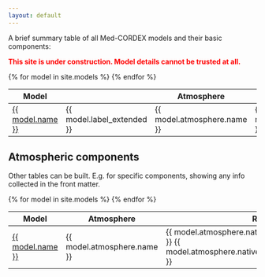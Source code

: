 ```yaml
---
layout: default
---
```


A brief summary table of all Med-CORDEX models and their basic components:
<p style="color:red; font-weight:bold;">This site is under construction. Model details cannot be trusted at all.</p>

<table>
  <thead>
    <tr>
      <th>Model</th>
      <th></th>
      <th>Atmosphere</th>
      <th>Aerosol</th>
      <th>Land</th>
      <th>River</th>
      <th>Ocean</th>
      <th>Ocn biogeochemistry</th>
      <th>coupler</th>
    </tr>
  </thead>
  <tbody>
    {% for model in site.models %}
    <tr>
      <td><a href="{{ site.baseurl }}{{ model.url }}">{{ model.name }}</a></td>
      <td>{{ model.label_extended }}</td>
      <td>{{ model.atmosphere.name }}</td>
      <td>{{ model.aerosol.name }}</td>
      <td>{{ model.land_surface.name }}</td>
      <td>{{ model.land_surface.physics.river_routing.name }}</td>
      <td>{{ model.ocean.name }}</td>
      <td>{{ model.ocean_biogeochemistry.name }}</td>
      <td>{{ model.coupler.name }}</td>
    </tr>
    {% endfor %}
  </tbody>
</table>

## Atmospheric components

Other tables can be built. E.g. for specific components, showing any info collected in the front matter.

<table>
  <thead>
    <tr>
      <th>Model</th>
      <th>Atmosphere</th>
      <th>Resolution</th>
      <th>Levels</th>
      <th>SW radiation</th>
      <th>LW radiation</th>
      <th>Convection</th>
      <th>Microphysics</th>
      <th>PBL</th>
      <th>...</th>
    </tr>
  </thead>
  <tbody>
    {% for model in site.models %}
    <tr>
      <td><a href="{{ site.baseurl }}{{ model.url }}">{{ model.name }}</a></td>
      <td>{{ model.atmosphere.name }}</td>
      <td>{{ model.atmosphere.native_horizontal_grid.resolution_x }}
          {{ model.atmosphere.native_horizontal_grid.horizontal_units }}</td>
      <td>{{ model.atmosphere.native_vertical_grid.n_z }}</td>
      <td>{{ model.atmosphere.physics.radiation_shortwave.name }}</td>
      <td>{{ model.atmosphere.physics.radiation_longwave.name }}</td>
      <td>{{ model.atmosphere.physics.convection.name }}</td>
      <td>{{ model.atmosphere.physics.microphysics.name }}</td>
      <td>{{ model.atmosphere.physics.boundary-layer.name }}</td>
      <td>...</td>
    </tr>
    {% endfor %}
  </tbody>
</table>


